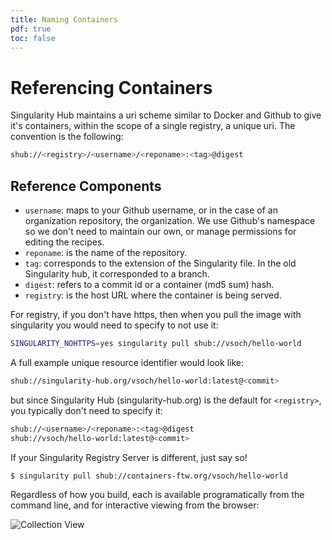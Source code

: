 ```yaml
---
title: Naming Containers
pdf: true
toc: false
---
```


# Referencing Containers

Singularity Hub maintains a uri scheme similar to Docker and Github to give it's containers, within the scope of a single registry, a unique uri. The convention is the following:

```bash
shub://<registry>/<username>/<reponame>:<tag>@digest
```

## Reference Components

 - `username`: maps to your Github username, or in the case of an organization repository, the organization. We use Github's namespace so we don't need to maintain our own, or manage permissions for editing the recipes.
 - `reponame`: is the name of the repository.
 - `tag`: corresponds to the extension of the Singularity file. In the old Singularity hub, it corresponded to a branch.
 - `digest`: refers to a commit id or a container (md5 sum) hash.
 - `registry`: is the host URL where the container is being served. 

For registry, if you don't have https, then when you pull the image with singularity you would need to specify to not use it:

```bash
SINGULARITY_NOHTTPS=yes singularity pull shub://vsoch/hello-world
```

A full example unique resource identifier would look like:

```bash
shub://singularity-hub.org/vsoch/hello-world:latest@<commit>
```

but since Singularity Hub (singularity-hub.org) is the default for `<registry>`, you typically don't need to specify it:

```bash
shub://<username>/<reponame>:<tag>@digest
shub://vsoch/hello-world:latest@<commit>
```

If your Singularity Registry Server is different, just say so!

```bash
$ singularity pull shub://containers-ftw.org/vsoch/hello-world
```

Regardless of how you build, each is available programatically from the command line, and for interactive viewing from the browser:

![Collection View](https://raw.githubusercontent.com/singularityhub/singularityhub.github.io/master/img/container-builds.png)
